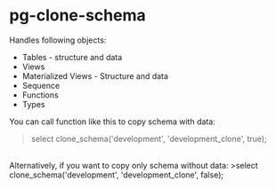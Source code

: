 # pg-clone-schema

Handles following objects:

* Tables - structure and data
* Views
* Materialized Views - Structure and data
* Sequence
* Functions
* Types

You can call function like this to copy schema with data:
>select clone_schema('development', 'development_clone', true);
<br/>
Alternatively, if you want to copy only schema without data:
>select clone_schema('development', 'development_clone', false);
<br/>
